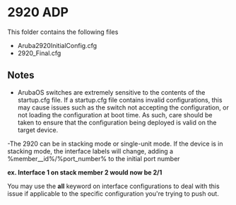 # 2920 ADP 

This folder contains the following files

- Aruba2920InitialConfig.cfg
- 2920_Final.cfg

## Notes

- ArubaOS switches are extremely sensitive to the contents of the startup.cfg file.
If a startup.cfg file contains invalid configurations, this may cause issues such as
the switch not accepting the configuration, or not loading the configuration at boot time.
As such, care should be taken to ensure that the configuration being deployed is
valid on the target device.

-The 2920 can be in stacking mode or single-unit mode. If the device is in
stacking mode, the interface labels will change, adding a %member__id%/%port_number%
to the initial port number

**ex. Interface 1 on stack member 2 would now be 2/1**
 
 You may use the **all** keyword on interface configurations to deal with this issue if applicable
 to the specific configuration you're trying to push out.
 